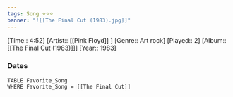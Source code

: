 ```yaml
---
tags: Song ⭐⭐⭐ 
banner: "![[The Final Cut (1983).jpg]]"
---
```

[Time:: 4:52]
[Artist:: [[Pink Floyd]] ]
[Genre:: Art rock]
[Played:: 2]
[Album:: [[The Final Cut (1983)]]]
[Year:: 1983]
### Dates
````dataview
TABLE Favorite_Song
WHERE Favorite_Song = [[The Final Cut]]
````